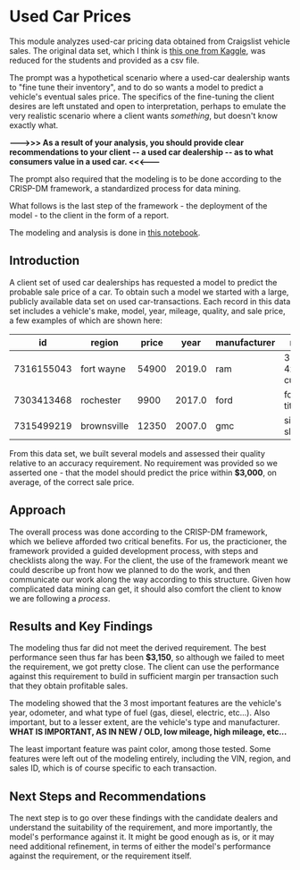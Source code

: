 # Used Car Prices
This module analyzes used-car pricing data obtained from Craigslist vehicle sales. The original data set, which I think is [this one from Kaggle](https://www.kaggle.com/datasets/austinreese/craigslist-carstrucks-data), was reduced for the students and provided as a csv file. 

The prompt was a hypothetical scenario where a used-car dealership wants to "fine tune their inventory", and to do so wants a model to predict a vehicle's eventual sales price. The specifics of the fine-tuning the client desires are left unstated and open to interpretation, perhaps to emulate the very realistic scenario where a client wants *something*, but doesn't know exactly what.

**--->>> As a result of your analysis, you should provide clear recommendations to your client -- a used car dealership -- as to what consumers value in a used car. <<<---**

The prompt also required that the modeling is to be done according to the CRISP-DM framework, a standardized process for data mining.

What follows is the last step of the framework - the deployment of the model - to the client in the form of a report.

The modeling and analysis is done in [this notebook](./used_car_prices.ipynb).

## Introduction
A client set of used car dealerships has requested a model to predict the probable sale price of a car. To obtain such a model we started with a large, publicly available data set on used car-transactions. Each record in this data set includes a vehicle's make, model, year, mileage, quality, and sale price, a few examples of which are shown here:

|id        |region                 |price|year  |manufacturer|model                |condition|cylinders  |fuel  |odometer|title_status|transmission|VIN              |drive|size     |type  |paint_color|state|
|----------|-----------------------|-----|------|------------|---------------------|---------|-----------|------|--------|------------|------------|-----------------|-----|---------|------|-----------|-----|
|7316155043|fort wayne             |54900|2019.0|ram         |3500 4x4 cummins     |excellent|6 cylinders|diesel|55822.0 |clean       |automatic   |3C7WR9CL5KG517631|4wd  |full-size|pickup|black      |in   |
|7303413468|rochester              |9900 |2017.0|ford        |focus titanium       |excellent|4 cylinders|gas   |26850.0 |salvage     |automatic   |1FADP3J22HL281300|fwd  |compact  |sedan |black      |mn   |
|7315499219|brownsville            |12350|2007.0|gmc         |sierra sle 1500      |like new |8 cylinders|gas   |167000.0|clean       |automatic   |1GCECT24LKJH73951|rwd  |full-size|pickup|white      |tx   |

From this data set, we built several models and assessed their quality relative to an accuracy requirement. No requirement was provided so we asserted one - that the model should predict the price within **$3,000**, on average, of the correct sale price.

## Approach
The overall process was done according to the CRISP-DM framework, which we believe afforded two critical benefits. For us, the practicioner, the framework provided a guided development process, with steps and checklists along the way. For the client, the use of the framework meant we could describe up front how we planned to do the work, and then communicate our work along the way according to this structure. Given how complicated data mining can get, it should also comfort the client to know we are following a *process*.

## Results and Key Findings
The modeling thus far did not meet the derived requirement. The best performance seen thus far has been **$3,150**, so although we failed to meet the requirement, we got pretty close. The client can use the performance against this requirement to build in sufficient margin per transaction such that they obtain profitable sales.

The modeling showed that the 3 most important features are the vehicle's year, odometer, and what type of fuel (gas, diesel, electric, etc...). Also important, but to a lesser extent, are the vehicle's type and manufacturer. **WHAT IS IMPORTANT, AS IN NEW / OLD, low mileage, high mileage, etc...**

The least important feature was paint color, among those tested. Some features were left out of the modeling entirely, including the VIN, region, and sales ID, which is of course specific to each transaction.

## Next Steps and Recommendations
The next step is to go over these findings with the candidate dealers and understand the suitability of the requirement, and more importantly, the model's performance against it. It might be good enough as is, or it may need additional refinement, in terms of either the model's performance against the requirement, or the requirement itself.

